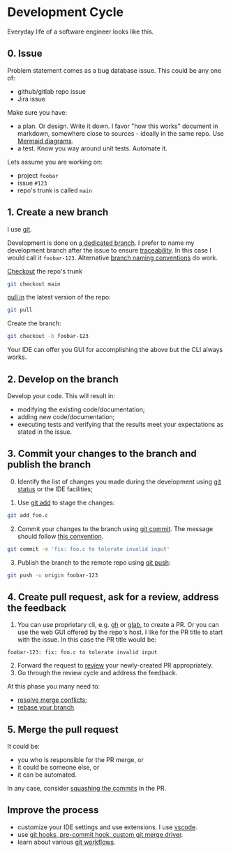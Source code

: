 # Development Cycle

Everyday life of a software engineer looks like this.

## 0. Issue

Problem statement comes as a bug database issue.  This could be any one of:

* github/gitlab repo issue
* Jira issue

Make sure you have:

* a plan.  Or design.  Write it down.  I favor "how this works" document in markdown, somewhere close to sources - ideally in the same repo.  Use [Mermaid diagrams](https://docs.github.com/en/get-started/writing-on-github/working-with-advanced-formatting/creating-diagrams).
* a test.  Know you way around unit tests.  Automate it.

Lets assume you are working on:

* project `foobar`
* issue `#123`
* repo's trunk is called `main`

## 1. Create a new branch

I use [git](/apps/git).

Development is done on [a dedicated branch](https://www.atlassian.com/git/tutorials/using-branches). I prefer to name my development branch after the issue to ensure [traceability](https://docs.google.com/presentation/d/11PZ2vYSt0FWO--JqKaLNq41EPGts-Fke4JTMk5DfX-w/edit?usp=sharing).  In this case I would call it `foobar-123`.  Alternative [branch naming conventions](https://graphite.dev/guides/git-branch-naming-conventions) do work.

[Checkout](https://git-scm.com/docs/git-checkout) the repo's trunk
```sh
git checkout main
```

[pull in](https://git-scm.com/docs/git-pull) the latest version of the repo:
```sh
git pull
```

Create the branch:
```sh
git checkout -b foobar-123
```

Your IDE can offer you GUI for accomplishing the above but the CLI always works.


## 2. Develop on the branch

Develop your code.  This will result in:

* modifying the existing code/documentation;
* adding new code/documentation;
* executing tests and verifying that the results meet your expectations as stated in the issue.

## 3. Commit your changes to the branch and publish the branch

0. Identify the list of changes you made during the development using [git status](https://git-scm.com/docs/git-status) or the IDE facilities;

1. Use [git add](https://git-scm.com/docs/git-add) to stage the changes:

```sh
git add foo.c
```

2. Commit your changes to the branch using [git commit](https://git-scm.com/docs/git-commit).  The message should follow [this convention](https://www.conventionalcommits.org/en/v1.0.0/#summary).

```sh
git commit -m 'fix: foo.c to tolerate invalid input'
```

3. Publish the branch to the remote repo using [git push](https://git-scm.com/docs/git-push):

```sh
git push -u origin foobar-123
```

## 4. Create pull request, ask for a review, address the feedback

1. You can use proprietary cli, e.g. [gh](/apps/git/cli-gh.html) or [glab](/apps/git/cli-glab.html), to create a PR. Or you can use the web GUI offered by the repo's host.
I like for the PR title to start with the issue.  In this case the PR title would be:
```
foobar-123: fix: foo.c to tolerate invalid input
```
2. Forward the request to [review](https://docs.github.com/en/pull-requests/collaborating-with-pull-requests/reviewing-changes-in-pull-requests/about-pull-request-reviews) your newly-created PR appropriately.
3. Go through the review cycle and address the feedback.

At this phase you many need to:

* [resolve merge conflicts](https://docs.github.com/en/pull-requests/collaborating-with-pull-requests/addressing-merge-conflicts/about-merge-conflicts);
* [rebase your branch](https://www.atlassian.com/git/tutorials/rewriting-history/git-rebase).

## 5. Merge the pull request

It could be:

* you who is responsible for the PR merge, or
* it could be someone else, or
* it can be automated.

In any case, consider [squashing the commits](https://docs.github.com/en/pull-requests/collaborating-with-pull-requests/incorporating-changes-from-a-pull-request/about-pull-request-merges#squash-and-merge-your-commits) in the PR.

## Improve the process

* customize your IDE settings and use extensions.  I use [vscode](/apps/vscode/).
* use [git hooks, pre-commit hook, custom git merge driver](/apps/git/).
* learn about various [git workflows](https://www.atlassian.com/git/tutorials/comparing-workflows).
